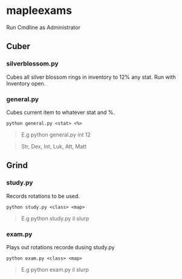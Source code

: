 # mapleexams

Run Cmdline as Administrator

## Cuber
### silverblossom.py
Cubes all silver blossom rings in inventory to 12% any stat. Run with Inventory open.

### general.py
Cubes current item to whatever stat and %.
```
python general.py <stat> <%>
```
> E.g python general.py int 12

> Str, Dex, Int, Luk, Att, Matt

## Grind
### study.py
Records rotations to be used.
```
python study.py <class> <map>
```
> E.g python study.py il slurp

### exam.py
Plays out rotations recorde dusing study.py
```
python exam.py <class> <map>
```
> E.g python exam.py il slurp
